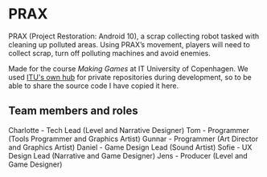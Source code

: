 # PRAX
PRAX (Project Restoration: Android 10), a scrap collecting robot tasked with cleaning up polluted areas. Using PRAX’s movement, players will need to collect scrap, turn off polluting machines and avoid enemies. 

Made for the course *Making Games* at IT University of Copenhagen.
We used [ITU's own hub](https://github.com/Stribe02/Project-VI) for private repositories during development, so to be able to share the source code I have copied it here.

## Team members and roles
Charlotte - Tech Lead (Level and Narrative Designer)
Tom - Programmer (Tools Programmer and Graphics Artist)
Gunnar - Programmer (Art Director and Graphics Artist)
Daniel - Game Design Lead (Sound Artist)
Sofie - UX Design Lead (Narrative and Game Designer)
Jens - Producer (Level and Game Designer)
